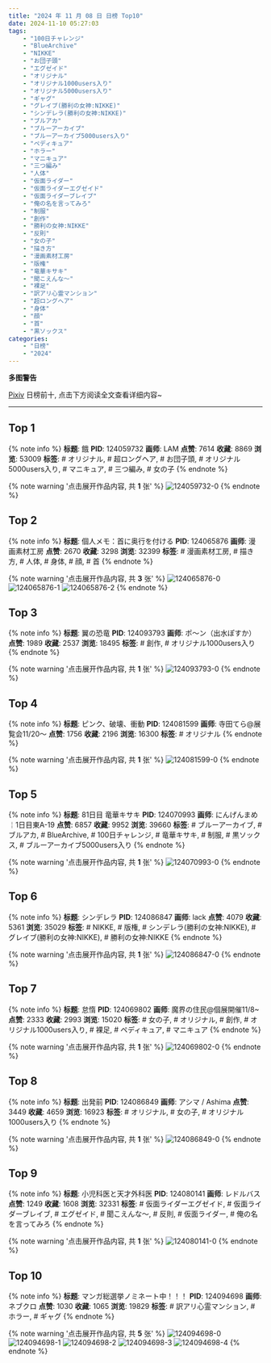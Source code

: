 ```yaml
---
title: "2024 年 11 月 08 日 日榜 Top10"
date: 2024-11-10 05:27:03
tags:
    - "100日チャレンジ"
    - "BlueArchive"
    - "NIKKE"
    - "お団子頭"
    - "エグゼイド"
    - "オリジナル"
    - "オリジナル1000users入り"
    - "オリジナル5000users入り"
    - "ギャグ"
    - "グレイブ(勝利の女神:NIKKE)"
    - "シンデレラ(勝利の女神:NIKKE)"
    - "ブルアカ"
    - "ブルーアーカイブ"
    - "ブルーアーカイブ5000users入り"
    - "ペディキュア"
    - "ホラー"
    - "マニキュア"
    - "三つ編み"
    - "人体"
    - "仮面ライダー"
    - "仮面ライダーエグゼイド"
    - "仮面ライダーブレイブ"
    - "俺の名を言ってみろ"
    - "制服"
    - "創作"
    - "勝利の女神:NIKKE"
    - "反則"
    - "女の子"
    - "描き方"
    - "漫画素材工房"
    - "版権"
    - "竜華キサキ"
    - "聞こえんな〜"
    - "裸足"
    - "訳アリ心霊マンション"
    - "超ロングヘア"
    - "身体"
    - "顔"
    - "首"
    - "黒ソックス"
categories:
    - "日榜"
    - "2024"
---
```


<i class="fa fa-triangle-exclamation"></i>**多图警告**<i class="fa fa-triangle-exclamation"></i>

[Pixiv](https://www.pixiv.net/) 日榜前十, 点击下方阅读全文查看详细内容~

<!-- more -->

---

## Top 1

{% note info %}
**标题**: 餓
**PID**: 124059732 **画师**: LAM
**点赞**: 7614 **收藏**: 8869 **浏览**: 53009
**标签**: # オリジナル, # 超ロングヘア, # お団子頭, # オリジナル5000users入り, # マニキュア, # 三つ編み, # 女の子
{% endnote %}

{% note warning '点击展开作品内容, 共 **1** 张' %}
![124059732-0](https://i.pixiv.re/img-original/img/2024/11/07/00/00/05/124059732_p0.jpg)
{% endnote %}

## Top 2

{% note info %}
**标题**: 個人メモ：首に奥行を付ける
**PID**: 124065876 **画师**: 漫画素材工房
**点赞**: 2670 **收藏**: 3298 **浏览**: 32399
**标签**: # 漫画素材工房, # 描き方, # 人体, # 身体, # 顔, # 首
{% endnote %}

{% note warning '点击展开作品内容, 共 **3** 张' %}
![124065876-0](https://i.pixiv.re/img-original/img/2024/11/07/06/00/04/124065876_p0.jpg)
![124065876-1](https://i.pixiv.re/img-original/img/2024/11/07/06/00/04/124065876_p1.jpg)
![124065876-2](https://i.pixiv.re/img-original/img/2024/11/07/06/00/04/124065876_p2.jpg)
{% endnote %}

## Top 3

{% note info %}
**标题**: 翼の恐竜
**PID**: 124093793 **画师**: ポ～ン（出水ぽすか）
**点赞**: 1989 **收藏**: 2537 **浏览**: 18495
**标签**: # 創作, # オリジナル1000users入り
{% endnote %}

{% note warning '点击展开作品内容, 共 **1** 张' %}
![124093793-0](https://i.pixiv.re/img-original/img/2024/11/08/07/30/01/124093793_p0.jpg)
{% endnote %}

## Top 4

{% note info %}
**标题**: ピンク、破壊、衝動
**PID**: 124081599 **画师**: 寺田てら@展覧会11/20〜
**点赞**: 1756 **收藏**: 2196 **浏览**: 16300
**标签**: # オリジナル
{% endnote %}

{% note warning '点击展开作品内容, 共 **1** 张' %}
![124081599-0](https://i.pixiv.re/img-original/img/2024/11/07/21/21/19/124081599_p0.jpg)
{% endnote %}

## Top 5

{% note info %}
**标题**: 81日目 竜華キサキ
**PID**: 124070993 **画师**: にんげんまめ￤1日目東A-19
**点赞**: 6857 **收藏**: 9952 **浏览**: 39660
**标签**: # ブルーアーカイブ, # ブルアカ, # BlueArchive, # 100日チャレンジ, # 竜華キサキ, # 制服, # 黒ソックス, # ブルーアーカイブ5000users入り
{% endnote %}

{% note warning '点击展开作品内容, 共 **1** 张' %}
![124070993-0](https://i.pixiv.re/img-original/img/2024/11/07/12/52/22/124070993_p0.png)
{% endnote %}

## Top 6

{% note info %}
**标题**: シンデレラ
**PID**: 124086847 **画师**: lack
**点赞**: 4079 **收藏**: 5361 **浏览**: 35029
**标签**: # NIKKE, # 版権, # シンデレラ(勝利の女神:NIKKE), # グレイブ(勝利の女神:NIKKE), # 勝利の女神:NIKKE
{% endnote %}

{% note warning '点击展开作品内容, 共 **1** 张' %}
![124086847-0](https://i.pixiv.re/img-original/img/2024/11/08/00/00/17/124086847_p0.jpg)
{% endnote %}

## Top 7

{% note info %}
**标题**: 怠惰
**PID**: 124069802 **画师**: 魔界の住民@個展開催11/8~
**点赞**: 2333 **收藏**: 2993 **浏览**: 15020
**标签**: # 女の子, # オリジナル, # 創作, # オリジナル1000users入り, # 裸足, # ペディキュア, # マニキュア
{% endnote %}

{% note warning '点击展开作品内容, 共 **1** 张' %}
![124069802-0](https://i.pixiv.re/img-original/img/2024/11/07/11/34/30/124069802_p0.png)
{% endnote %}

## Top 8

{% note info %}
**标题**: 出発前
**PID**: 124086849 **画师**: アシマ / Ashima
**点赞**: 3449 **收藏**: 4659 **浏览**: 16923
**标签**: # オリジナル, # 女の子, # オリジナル1000users入り
{% endnote %}

{% note warning '点击展开作品内容, 共 **1** 张' %}
![124086849-0](https://i.pixiv.re/img-original/img/2024/11/08/00/00/17/124086849_p0.png)
{% endnote %}

## Top 9

{% note info %}
**标题**: 小児科医と天才外科医
**PID**: 124080141 **画师**: レドルバス
**点赞**: 1249 **收藏**: 1608 **浏览**: 32331
**标签**: # 仮面ライダーエグゼイド, # 仮面ライダーブレイブ, # エグゼイド, # 聞こえんな〜, # 反則, # 仮面ライダー, # 俺の名を言ってみろ
{% endnote %}

{% note warning '点击展开作品内容, 共 **1** 张' %}
![124080141-0](https://i.pixiv.re/img-original/img/2024/11/07/20/34/12/124080141_p0.png)
{% endnote %}

## Top 10

{% note info %}
**标题**: マンガ総選挙ノミネート中！！！
**PID**: 124094698 **画师**: ネブクロ
**点赞**: 1030 **收藏**: 1065 **浏览**: 19829
**标签**: # 訳アリ心霊マンション, # ホラー, # ギャグ
{% endnote %}

{% note warning '点击展开作品内容, 共 **5** 张' %}
![124094698-0](https://i.pixiv.re/img-original/img/2024/11/08/08/44/19/124094698_p0.jpg)
![124094698-1](https://i.pixiv.re/img-original/img/2024/11/08/08/44/19/124094698_p1.jpg)
![124094698-2](https://i.pixiv.re/img-original/img/2024/11/08/08/44/19/124094698_p2.jpg)
![124094698-3](https://i.pixiv.re/img-original/img/2024/11/08/08/44/19/124094698_p3.jpg)
![124094698-4](https://i.pixiv.re/img-original/img/2024/11/08/08/44/19/124094698_p4.jpg)
{% endnote %}
